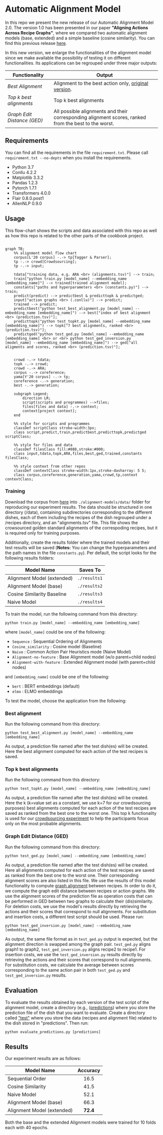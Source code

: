 # Automatic Alignment Model
In this repo we present the new release of our Automatic Alignment Model 2.0. The version 1.0 has been presented in our paper **"Aligning Actions Across Recipe Graphs"**, where we compared two automatic alignment models (base, extended) and a simple baseline (cosine similarity). You can find this previous release [here](https://github.com/interactive-cookbook/alignment-models/releases/tag/v1.1.0).

In this new version, we enlarge the functionalities of the alignment model since we make available the possibility of testing it on different functionalities.
Its applications can be regrouped under three major outputs:

Functionality | Output
--- | ---
*Best Alignment* |Alignment to the best action only, [original version](https://github.com/interactive-cookbook/alignment-models/releases/tag/v1.1.0).
*Top k best alignments* | Top k best alignments
*Graph Edit Distance (GED)* | All possible alignments and their corresponding alignment scores, ranked from the best to the worst.

## Requirements
You can find all the requirements in the file `requirement.txt`. Please call `requirement.txt --no-depts` when you install the requirements.
- Python 3.7
- Conllu 4.2.2
- Matplotlib 3.3.2
- Pandas 1.2.3
- Pytorch 1.7.1
- Transformers 4.0.0
- Flair 0.8.0.post1
- AllenNLP 0.9.0

## Usage

This flow-chart shows the scripts and data associated with this repo as well as how this repo is related to the other parts of the cookbook project.

```mermaid

graph TB;
    %% alignment model flow chart
    corpus[L'20 corpus] -.-> tp[Tagger & Parser];
    tp -.-> crowd[Crowdsourcing];
    tp -.-> input;

    tdata["training data, e.g. ARA <br> (alignments.tsv)"] --> train;
    train["python train.py [model_name] --embedding_name [embedding_name]"] --> trained[trained alignment model];
    constants["paths and hyperparameters <br> (constants.py)"] --> train;
    predict(predict) --> predictbest & predicttopk & predictged;
    input["action graphs <br> (.conllu)"] --> predict;
    trained --> predict;
    predictbest("python test_best_alignment.py [model_name] --embedding_name [embedding_name]") --> best["index of best alignment <br> (prediction.tsv)"];
    predicttopk("python test_topkt.py [model_name] --embedding_name [embedding_name]") --> topk["7 best alignments, ranked <br> (prediction.tsv)"];
    predictged("python test_ged.py [model_name] --embedding_name [embedding_name] <br> or <br> python test_ged_inversion.py [model_name] --embedding_name [embedding_name]") --> ged["all aligments and scores, ranked <br> (prediction.tsv)"];
    

    crowd -.-> tdata;
    topk -.-> crowd;
    crowd -.-> ARA;
    corpus -.-> coreference;
    yama[Y'20 corpus] -.-> tp;
    coreference -.-> generation;
    best -.-> generation;

    subgraph Legend;
        direction LR;
        script(scripts and programmes) -->files;
        files[files and data] -.-> context;
        context[project context];
    end

    %% style for scripts and programmes
    classDef scriptClass stroke-width:3px;
    class script,predict,train,predictbest,predicttopk,predictged scriptClass;

    %% style for files and data
    classDef filesClass fill:#888,stroke:#000;
    class input,tdata,topk,ARA,files,best,ged,trained,constants filesClass;

    %% style context from other repos
    classDef contextClass stroke-width:1px,stroke-dasharray: 5 5;
    class corpus,coreference,generation,yama,crowd,tp,context contextClass; 

```

### Training

Download the corpus from [here](https://github.com/interactive-cookbook/alignment-models/tree/main/data) into `./alignment-models/data/` folder for reproducing our experiment results. The data should be structured in one directory (/data), containing subdirectories corresponding to the different dishes, each of them including the recipes of the dish regrouped under a /recipes directory, and an "alignments.tsv" file. This file shows the crowsourced golden standard alignments of the correspoding recipes, but it is required only for training purposes.

Additionally, create the results folder where the trained models and their test results will be saved (**Notes:** You can change the hyperparameters and the path names in the file `constants.py`). Per default, the script looks for the following results folders:

Model Name | Saves To
--- | ---
Alignment Model (extended) | `./results1`
Alignment Model (base) | `./results2`
Cosine Similarity Baseline | `./results3`
Naive Model | `./results4`

To train the model, run the following command from this directory:

`python train.py [model_name] --embedding_name [embedding_name]`

where `[model_name]` could be one of the following:
- `Sequence` : Sequential Ordering of Alignments
- `Cosine_similarity` : Cosine model (Baseline)
- `Naive` :  Common Action Pair Heuristics mode (Naive Model)
- `Alignment-no-feature` : Base Alignment model (w/o parent+child nodes)
- `Alignment-with-feature` : Extended Alignment model (with parent+child nodes)

and `[embedding_name]` could be one of the following:
- `bert` : BERT embeddings (default)
- `elmo` : ELMO embeddings

To test the model, choose the application from the following:

### Best alignment

Run the following command from this directory:

`python test_best_alignment.py [model_name] --embedding_name [embedding_name]`

As output, a prediction file named after the test dish(es) will be created. Here the best alignment computed for each action of the test recipes is saved.

### Top k best alignments

Run the following command from this directory:

`python test_topkt.py [model_name] --embedding_name [embedding_name]`

As output, a prediction file named after the test dish(es) will be created. Here the k (k=value set as a constant, we use k=7 for our crowdsourcing purposes) best alignments computed for each action of the test recipes are saved as ranked from the best one to the worst one.
This top k functionality is used for our [crowdsourcing experiment](https://github.com/interactive-cookbook/crowdsourcing) to help the participants focus only on the most probable alignments.

### Graph Edit Distance (GED)

Run the following command from this directory:

`python test_ged.py [model_name] --embedding_name [embedding_name]`

As output, a prediction file named after the test dish(es) will be created. Here all alignments computed for each action of the test recipes are saved as ranked from the best one to the worst one. Their corresponding alignment scores are also listed in this file.
We use the results of this model functionality to compute [graph alignment](https://github.com/interactive-cookbook/graph-alignment) between recipes. In order to do it, we compute the graph edit distance between recipes or action graphs. We use the alignment scores of the prediction file as operation costs that can be performed in GED between two graphs to calculate their (dis)similarity. For deletion costs, we use the model's results directly by retrieving the actions and their scores that correspond to null alignments. For substitution and insertion costs, a different test script should be used. Please run:

`python test_ged_inversion.py [model_name] --embedding_name [embedding_name]`

As output, the same file format as in `test_ged.py` output is expected, but the alignment direction is swapped among the graph pair. `test_ged.py` aligns graph1 to graph2, `test_ged_inversion.py` aligns recipe2 to recipe1. For insertion costs, we use the `test_ged_inversion.py` results directly by retrieving the actions and their scores that correspond to null alignments. For substitution costs, we calculate the average between scores corresponding to the same action pair in both `test_ged.py` and `test_ged_inversion.py` results.

## Evaluation

To evaluate the results obtained by each version of the test script of the alignment model, create a directory (e.g., ([predictions](https://github.com/interactive-cookbook/alignment-models/tree/main/predictions)) where you store the prediction file of the dish that you want to evaluate. Create a directory called ["test"](https://github.com/interactive-cookbook/alignment-models/tree/main/test) where you store the data (recipes and alignment file) related to the dish stored in "predictions". Then run:

`python evaluate_predictions.py [predictions]`


## Results

Our experiment results are as follows:

| Model Name | Accuracy |
| ---------- | :---: |
|Sequential Order | 16.5 |
|Cosine Similarity | 41.5 |
|Naive Model | 52.1 |
| Alignment Model (base) | 66.3 |
| Alignment Model (extended) | **72.4** |

Both the base and the extended Alignment models were trained for 10 folds each with 40 epochs.


